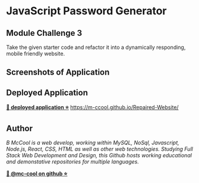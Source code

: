 # JavaScript Password Generator

## Module Challenge 3
Take the given starter code and refactor it into a dynamically responding, mobile friendly website. 

## Screenshots of Application



## Deployed Application
**[🔗 deployed application ⭐](https://m-ccool.github.io/Repaired-Website/)**
https://m-ccool.github.io/Repaired-Website/


## Author

*B McCool is a web develop, working within MySQL, NoSql, Javascript, Node.js, React, CSS, HTML as well as other web technologies. Studying Full Stack Web Development and Design, this Github hosts working educational and demonstative repositories for multiple languages.*

**[🐉 @mc-cool on github ⭐](https://github.com/m-ccool)**
